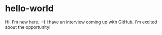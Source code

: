 # hello-world
Hi. I'm new here. :-)
I have an interview coming up with GitHub. I'm excited about the opportunity!
